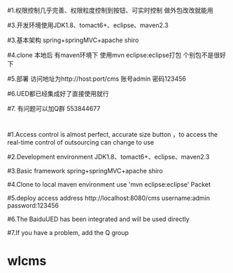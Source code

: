 
#1.权限控制几乎完善、权限粒度控制到按钮、可实时控制 做外包改改就能用

#3.开发环境使用JDK1.8、tomact6+、eclipse、maven2.3

#3.基本架构 spring+springMVC+apache shiro

#4.clone 本地后 有maven环境下 使用mvn eclipse:eclipse打包 个别包不是很好下

#5.部署 访问地址为http://host:port/cms 账号admin 密码123456

#6.UED都已经集成好了直接使用就行 

#7. 有问题可以加Q群 553844677

#
#
#
#


#1.Access control is almost perfect, accurate size button ，to access the real-time control of outsourcing can change to use

#2.Development environment JDK1.8、tomact6+、eclipse、maven2.3

#3.Basic framework  spring+springMVC+apache shiro

#4.Clone to local maven environment use 'mvn eclipse:eclipse' Packet

#5.deploy access address http://localhost:8080/cms username:admin password:123456

#6.The BaiduUED has been integrated and will be used directly

#7.If you have a problem, add the Q group


# wlcms
